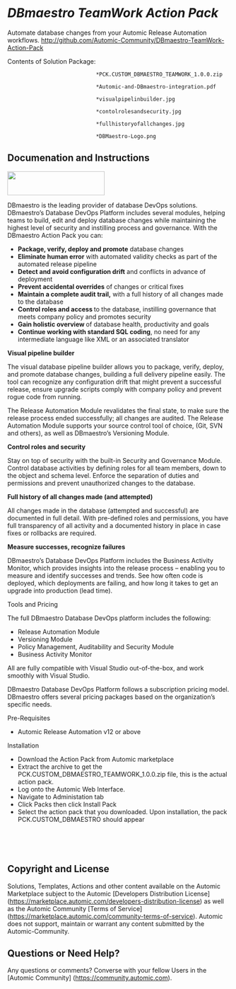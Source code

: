 *DBmaestro TeamWork Action Pack*
=============


Automate database changes from your Automic Release Automation workflows.
http://github.com/Automic-Community/DBmaestro-TeamWork-Action-Pack

<!-- List of attached files -->
Contents of Solution Package:

						
								*PCK.CUSTOM_DBMAESTRO_TEAMWORK_1.0.0.zip
								
								*Automic-and-DBmaestro-integration.pdf
								
								*visualpipelinbuilder.jpg
								
								*contolrolesandsecurity.jpg
								
								*fullhistoryofallchanges.jpg
								
								*DBMaestro-Logo.png
								
						


Documenation and Instructions
---

<p><img src="https://448bb31d92917ba3390f-4a8f48d20b0d8c78b979208d38d37653.ssl.cf1.rackcdn.com/795/screenshots/DBMaestro-Logo.png" alt="" width="220" height="54" /></p>
<p><span>DBmaestro is the leading provider of database DevOps solutions. DBmaestro&rsquo;s Database DevOps Platform includes several modules, helping teams to build, edit and deploy database changes while maintaining the highest level of security and instilling process and governance. With the DBmaestro Action Pack you can: &nbsp;</span></p>
<ul>
<li><strong><span>Package, verify, deploy and promote</span></strong><span> database changes</span></li>
<li><strong><span>Eliminate human error</span></strong><span> with automated validity checks as part of the automated release pipeline</span></li>
<li><strong><span>Detect and avoid configuration drift</span></strong><span> and conflicts in advance of deployment</span></li>
<li><strong><span>Prevent accidental overrides</span></strong><span> of changes or critical fixes </span></li>
<li><strong><span>Maintain a complete audit trail,</span></strong><span> with a full history of all changes made to the database</span></li>
<li><strong><span>Control roles and access </span></strong><span>to the database, instilling governance that meets company policy and promotes security</span></li>
<li><strong><span>Gain holistic overview </span></strong><span>of database health, productivity and </span>goals</li>
<li><strong><span>Continue working with standard SQL coding</span></strong><span>, no need for any intermediate language like XML or an associated translator</span></li>
</ul>
<p><strong>Visual pipeline builder</strong></p>
<p><span>The visual database pipeline builder allows you to package, verify, deploy, and promote database changes, building a full delivery pipeline easily. The tool can recognize any configuration drift that might prevent a successful release, ensure upgrade scripts comply with company policy and prevent rogue code from running.</span></p>
<p><span>The Release Automation Module revalidates the final state, to make sure the release process ended successfully; all changes are audited. The Release Automation Module supports your source control tool of choice, (Git, SVN and others), as well as DBmaestro&rsquo;s Versioning Module.</span></p>
<p><strong>Control roles and security</strong></p>
<p><span>Stay on top of security with the built-in Security and Governance Module. Control database activities by defining roles for all team members, down to the object and schema level. Enforce the separation of duties and permissions and prevent unauthorized changes to the database. </span></p>
<p><strong>Full history of all changes made (and attempted)</strong></p>
<p><span>All changes made in the database (attempted and successful) are documented in full detail. With pre-defined roles and permissions, you have full transparency of all activity and a documented history in place in case fixes or rollbacks are required.</span></p>
<p><strong>Measure successes, recognize failures</strong></p>
<p><span>DBmaestro&rsquo;s Database DevOps Platform includes the Business Activity Monitor, which provides insights into the release process &ndash; enabling you to measure and identify successes and trends. See how often code is deployed, which deployments are failing, and how long it takes to get an upgrade into production (lead time).</span></p>
<p><span>Tools and Pricing</span></p>
<p><span>The full DBmaestro Database DevOps platform includes the following:</span></p>
<ul style="list-style-type: disc;">
<li><span>Release Automation Module</span></li>
<li><span>Versioning Module</span></li>
<li><span>Policy Management, Auditability and Security Module</span></li>
<li><span>Business Activity Monitor</span></li>
</ul>
<p><span>All are fully compatible with Visual Studio out-of-the-box, and work smoothly with Visual Studio.</span></p>
<p><span>DBmaestro Database DevOps Platform follows a subscription pricing model. DBmaestro offers several pricing packages based on the organization&rsquo;s specific needs.</span></p>
<p><span>Pre-Requisites</span></p>
<ul>
<li>Automic Release Automation v12 or above</li>
</ul>
<p><span>Installation</span></p>
<ul>
<li>Download the Action Pack from Automic marketplace</li>
<li>Extract the archive to get the PCK.CUSTOM_DBMAESTRO_TEAMWORK_1.0.0.zip file, this is the actual action pack.</li>
<li>Log onto the Automic Web Interface.</li>
<li>Navigate to Administation tab</li>
<li>Click Packs then click Install Pack</li>
<li>Select the action pack that you downloaded. Upon installation, the pack PCK.CUSTOM_DBMAESTRO should appear</li>
</ul>
<p><span>&nbsp;</span></p>
<p>&nbsp;</p>

Copyright and License
---

Solutions, Templates, Actions and other content available on the Automic Marketplace subject to the Automic [Developers Distribution License] (https://marketplace.automic.com/developers-distribution-license) as well as the Automic Community [Terms of Service] (https://marketplace.automic.com/community-terms-of-service).
Automic does not support, maintain or warrant any content submitted by the Automic-Community.



Questions or Need Help? 
---
Any questions or comments? Converse with your fellow Users in the [Automic Community] (https://community.automic.com).